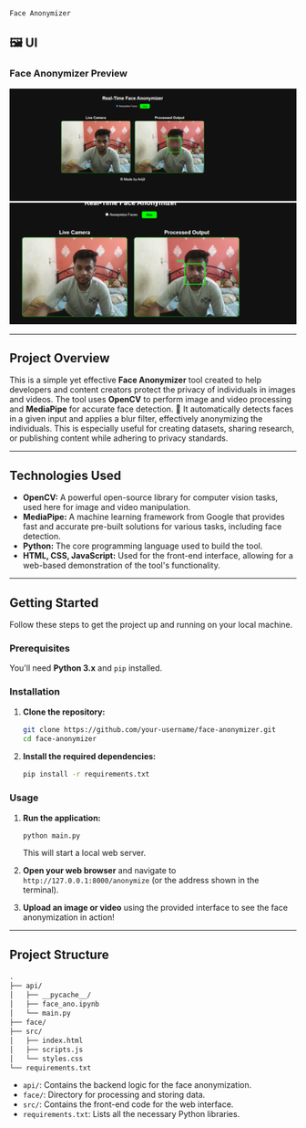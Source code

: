 ```sh
Face Anonymizer
```

## 🖼️ UI

### Face Anonymizer Preview

![User Interface 1](src/F2.png)  
![User Interface 2](src/F1.png)



-----

## Project Overview

This is a simple yet effective **Face Anonymizer** tool created to help developers and content creators protect the privacy of individuals in images and videos. The tool uses **OpenCV** to perform image and video processing and **MediaPipe** for accurate face detection. 🤖 It automatically detects faces in a given input and applies a blur filter, effectively anonymizing the individuals. This is especially useful for creating datasets, sharing research, or publishing content while adhering to privacy standards.

-----

## Technologies Used

  * **OpenCV:** A powerful open-source library for computer vision tasks, used here for image and video manipulation.
  * **MediaPipe:** A machine learning framework from Google that provides fast and accurate pre-built solutions for various tasks, including face detection.
  * **Python:** The core programming language used to build the tool.
  * **HTML, CSS, JavaScript:** Used for the front-end interface, allowing for a web-based demonstration of the tool's functionality.

-----

## Getting Started

Follow these steps to get the project up and running on your local machine.

### Prerequisites

You'll need **Python 3.x** and `pip` installed.

### Installation

1.  **Clone the repository:**

    ```sh
    git clone https://github.com/your-username/face-anonymizer.git
    cd face-anonymizer
    ```

2.  **Install the required dependencies:**

    ```sh
    pip install -r requirements.txt
    ```

### Usage

1.  **Run the application:**

    ```sh
    python main.py
    ```

    This will start a local web server.

2.  **Open your web browser** and navigate to `http://127.0.0.1:8000/anonymize` (or the address shown in the terminal).

3.  **Upload an image or video** using the provided interface to see the face anonymization in action\!

-----

## Project Structure

```
.
├── api/
│   ├── __pycache__/
│   ├── face_ano.ipynb
│   └── main.py
├── face/
├── src/
│   ├── index.html
│   ├── scripts.js
│   └── styles.css
└── requirements.txt
```

  * `api/`: Contains the backend logic for the face anonymization.
  * `face/`: Directory for processing and storing data.
  * `src/`: Contains the front-end code for the web interface.
  * `requirements.txt`: Lists all the necessary Python libraries.